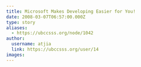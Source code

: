 ```yaml
---
title: Microsoft Makes Developing Easier for You! 
date: 2008-03-07T06:57:00.000Z
type: story
aliases:
  - https://ubccsss.org/node/1042
author:
  username: atjia
  link: https://ubccsss.org/user/14
images:
---
```


